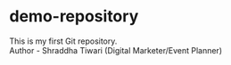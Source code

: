 # demo-repository
This is my first Git repository.
<br>
Author - Shraddha Tiwari (Digital Marketer/Event Planner)
